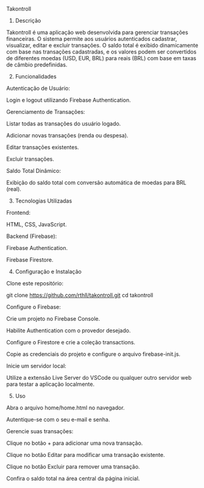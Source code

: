 Takontroll

1. Descrição

Takontroll é uma aplicação web desenvolvida para gerenciar transações financeiras. O sistema permite aos usuários autenticados cadastrar, visualizar, editar e excluir transações. O saldo total é exibido dinamicamente com base nas transações cadastradas, e os valores podem ser convertidos de diferentes moedas (USD, EUR, BRL) para reais (BRL) com base em taxas de câmbio predefinidas.

2. Funcionalidades

Autenticação de Usuário:

Login e logout utilizando Firebase Authentication.

Gerenciamento de Transações:

Listar todas as transações do usuário logado.

Adicionar novas transações (renda ou despesa).

Editar transações existentes.

Excluir transações.

Saldo Total Dinâmico:

Exibição do saldo total com conversão automática de moedas para BRL (real).

3. Tecnologias Utilizadas

Frontend:

HTML, CSS, JavaScript.

Backend (Firebase):

Firebase Authentication.

Firebase Firestore.

4. Configuração e Instalação

Clone este repositório:

git clone https://github.com/rthll/takontroll.git
cd takontroll

Configure o Firebase:

Crie um projeto no Firebase Console.

Habilite Authentication com o provedor desejado.

Configure o Firestore e crie a coleção transactions.

Copie as credenciais do projeto e configure o arquivo firebase-init.js.

Inicie um servidor local:

Utilize a extensão Live Server do VSCode ou qualquer outro servidor web para testar a aplicação localmente.

5. Uso

Abra o arquivo home/home.html no navegador.

Autentique-se com o seu e-mail e senha.

Gerencie suas transações:

Clique no botão + para adicionar uma nova transação.

Clique no botão Editar para modificar uma transação existente.

Clique no botão Excluir para remover uma transação.

Confira o saldo total na área central da página inicial.

